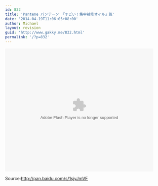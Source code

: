 ```yaml
---
id: 832
title: 'Pantene パンテーン 「すごい！集中補修オイル」篇'
date: '2014-04-19T11:06:05+08:00'
author: Michael
layout: revision
guid: 'http://www.gakky.me/832.html'
permalink: '/?p=832'
---
```


<embed allowfullscreen="allowfullscreen" allowscriptaccess="always" height="400" src="http://www.tudou.com/v/bYLTVghUpRo/&bid=05&rpid=51229674&resourceId=51229674_05_05_99/v.swf" type="application/x-shockwave-flash" width="480" wmode="opaque"></embed>

Source:<http://pan.baidu.com/s/1sjyJmVF>